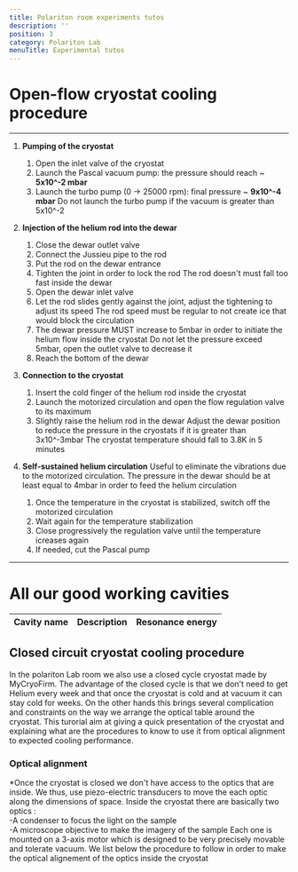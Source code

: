 ```yaml
---
title: Polariton room experiments tutos
description: ''
position: 3
category: Polariton Lab
menuTitle: Experimental tutos
---
```


# Open-flow cryostat cooling procedure

---

1. **Pumping of the cryostat**
    1. Open the inlet valve of the cryostat
    2. Launch the Pascal vacuum pump: the pressure should reach ~ **5x10^-2 mbar**
    3. Launch the turbo pump (0 -> 25000 rpm): final pressure ~ **9x10^-4 mbar**
    <alert type="danger">Do not launch the turbo pump if the vacuum is greater than 5x10^-2</alert>

2. **Injection of the helium rod into the dewar**
    1. Close the dewar outlet valve
    2. Connect the Jussieu pipe to the rod
    3. Put the rod on the dewar entrance
    4. Tighten the joint in order to lock the rod 
        <alert type="danger">The rod doesn't must fall too fast inside the dewar</alert>
    5. Open the dewar inlet valve
    6. Let the rod slides gently against the joint, adjust the tightening to adjust its speed
        <alert type="danger">The rod speed must be regular to not create ice that would block the circulation</alert>
    7. The dewar pressure MUST increase to 5mbar in order to initiate the helium flow inside the cryostat
        <alert type="danger">Do not let the pressure exceed 5mbar, open the outlet valve to decrease it</alert>  
    8. Reach the bottom of the dewar

3. **Connection to the cryostat**
    1. Insert the cold finger of the helium rod inside the cryostat 
    2. Launch the motorized circulation and open the flow regulation valve to its maximum
    3. Slightly raise the helium rod in the dewar
        <alert type="warning">Adjust the dewar position to reduce the pressure in the cryostats if it is greater than 3x10^-3mbar</alert>
    <alert type="success">The cryostat temperature should fall to 3.8K in 5 minutes</alert>

4. **Self-sustained helium circulation**
    <alert type="success">Useful to eliminate the vibrations due to the motorized circulation. The pressure in the dewar should be at least equal to 4mbar in order to feed the helium circulation</alert>
    1. Once the temperature in the cryostat is stabilized, switch off the motorized circulation
    2. Wait again for the temperature stabilization
    3. Close progressively the regulation valve until the temperature icreases again
    4. If needed, cut the Pascal pump
---



# All our good working cavities

| Cavity name | Description | Resonance energy |
| ------ | ----------- | ----------- | 

## Closed circuit cryostat cooling procedure

In the polariton Lab room we also use a closed cycle cryostat made by MyCryoFirm. The advantage of the closed cycle is that we don't need to get Helium every week and that once the cryostat is cold and at vacuum it can stay cold for weeks. On the other hands this brings several complication and constraints on the way we arrange the optical table around the cryostat. This turorial aim at giving a quick presentation of the cryostat and explaining what are the procedures to know to use it from optical alignment to expected cooling performance.

### Optical alignment

*Once the cryostat is closed we don't have access to the optics that are inside. We thus, use piezo-electric transducers to move the each optic along the dimensions of space. Inside the cryostat there are basically two optics :  
    -A condenser to focus the light on the sample  
    -A microscope objective to make the imagery of the sample
Each one is mounted on a 3-axis motor which is designed to be very precisely movable and tolerate vacuum. We list below the procedure to follow in order to make the optical alignement of the optics inside the cryostat 